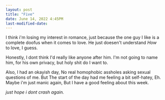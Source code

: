 ```yaml
---
layout: post
title: "Five"
date: June 14, 2022 4:45PM
last-modified-date:
---
```


I think i'm losing my interest in romance, just because the one guy I like is a complete doofus when it comes to love.
He just doesen't understand *How* to love, I guess.

Honestly, I dont think I'd really like anyone after him.
I'm not going to name him, for his own privacy, but holy shit do I want to.

Also, I had an okayish day, No real homophobic assholes asking sexual questions of me.
But The start of the day had me feeling a bit self-hatey, Eh.
Maybe i'm just manic again, But I have a good feeling about this week.

*just hope i dont crash again.*
